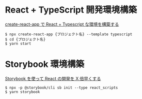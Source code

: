 # React + TypeScript 開発環境構築

[create-react-app で React + Typescript な環境を構築する](https://qiita.com/sunnyG/items/05c2e9381d6ba2d9fccf#2-%E9%96%8B%E7%99%BA%E7%92%B0%E5%A2%83%E8%A8%AD%E5%AE%9A)

```
$ npx create-react-app {プロジェクト名} --template typescript
$ cd {プロジェクト名}
$ yarn start
```

# Storybook 環境構築

[Storybook を使って React の開発を X 倍早くする](https://microcms.io/blog/storybook-react-use/)

```
$ npx -p @storybook/cli sb init --type react_scripts
$ yarn storybook
```
